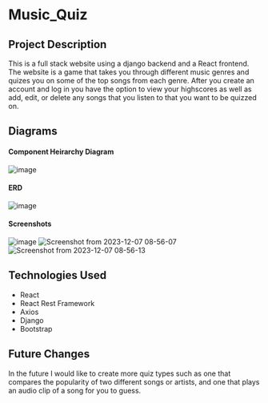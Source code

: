 # Music_Quiz

## Project Description
This is a full stack website using a django backend and a React frontend. The website is a game that takes you through different music genres and quizes you on some of the top songs from each genre. After you create an account and log in you have the option to view your highscores as well as add, edit, or delete any songs that you listen to that you want to be quizzed on. 
## Diagrams
#### Component Heirarchy Diagram
![image](https://github.com/AnthonyBattista02/Music_Quiz/assets/47795224/86aaed29-07cd-4c9d-963b-af2393f16b73)
#### ERD
![image](https://github.com/AnthonyBattista02/Music_Quiz/assets/47795224/c27ef61c-a5b4-40a2-91a7-f2f649ab029d)
#### Screenshots
![image](https://github.com/AnthonyBattista02/Music_Quiz/assets/47795224/2a63f69a-0ffc-4fb1-b950-11adacab56cd)
![Screenshot from 2023-12-07 08-56-07](https://github.com/AnthonyBattista02/Music_Quiz/assets/47795224/627425dc-dc32-4996-95e9-738694a5eee5)
![Screenshot from 2023-12-07 08-56-13](https://github.com/AnthonyBattista02/Music_Quiz/assets/47795224/d5ef70ff-6828-447a-899e-4fce28f1c807)


## Technologies Used
- React
-  React Rest Framework
-  Axios
-  Django
-  Bootstrap
## Future Changes
In the future I would like to create more quiz types such as one that compares the popularity of two different songs or artists, and one that plays an audio clip of a song for you to guess.
